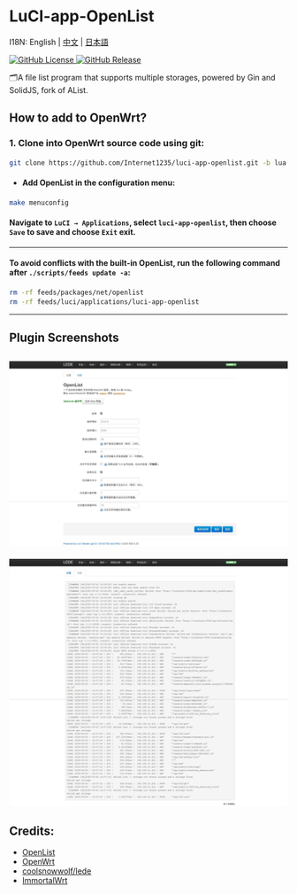 # LuCI-app-OpenList

I18N: English | [中文](README.md) | [日本語](README_JA.md)

[![GitHub License](https://img.shields.io/github/license/Internet1235/luci-app-openlist)
](https://github.com/Internet1235/Luci-app-OpenList/blob/main/LICENSE)
[![GitHub Release](https://img.shields.io/github/v/release/Internet1235/luci-app-openlist)
](https://github.com/Internet1235/luci-app-openlist/releases)

🗂️A file list program that supports multiple storages, powered by Gin and SolidJS, fork of AList.

## How to add to OpenWrt?

### 1. Clone into OpenWrt source code using git:
```bash
git clone https://github.com/Internet1235/luci-app-openlist.git -b lua package/openlist
```
- #### Add OpenList in the configuration menu:
```bash
make menuconfig
```
#### Navigate to ``LuCI → Applications``, select ``luci-app-openlist``, then choose ``Save`` to save and choose ``Exit`` exit.

---
#### To avoid conflicts with the built-in OpenList, run the following command after ```./scripts/feeds update -a```:
```bash
rm -rf feeds/packages/net/openlist
rm -rf feeds/luci/applications/luci-app-openlist
```

-----------------------------


## Plugin Screenshots

![screenshots](./docs/1.jpeg)
---
![screenshots](./docs/2.jpeg)


## Credits: 

- [OpenList](https://github.com/OpenListTeam/OpenList)
- [OpenWrt](https://github.com/openwrt/openwrt)
- [coolsnowwolf/lede](https://github.com/coolsnowwolf/lede)
- [ImmortalWrt](https://github.com/immortalwrt/immortalwrt)

